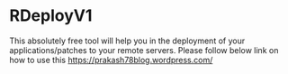 # RDeployV1

This absolutely free tool will help you in the deployment of your applications/patches to your remote servers.
Please follow below link on how to use this
https://prakash78blog.wordpress.com/

